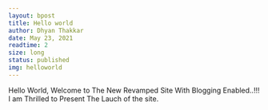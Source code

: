 ```yaml
---
layout: bpost
title: Hello world
author: Dhyan Thakkar
date: May 23, 2021
readtime: 2
size: long
status: published
img: helloworld
---
```


Hello World, 
Welcome to The New Revamped Site With Blogging Enabled..!!!
I am Thrilled to Present The Lauch of the site.  
